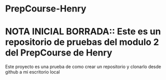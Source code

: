 # PrepCourse-Henry
# NOTA INICIAL BORRADA:: Este es un repositorio de pruebas del modulo 2 del PrepCourse de Henry

Este proyecto es una prueba de como crear un repositorio y clonarlo desde github a mi escritorio local